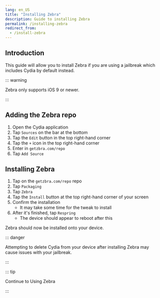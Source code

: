 ```yaml
---
lang: en_US
title: "Installing Zebra"
description: Guide to installing Zebra
permalink: /installing-zebra
redirect_from:
  - /install-zebra
---
```


## Introduction

This guide will allow you to install Zebra if you are using a jailbreak which includes Cydia by default instead.

::: warning

Zebra only supports iOS 9 or newer.

:::

## Adding the Zebra repo

1. Open the Cydia application
1. Tap `Sources` on the bar at the bottom
1. Tap the `Edit` button in the top right-hand corner
1. Tap the `+` icon in the top right-hand corner
1. Enter in `getzbra.com/repo`
1. Tap `Add Source`

## Installing Zebra

1. Tap on the `getzbra.com/repo` repo
1. Tap `Packaging`
1. Tap `Zebra`
1. Tap the `Install` button at the top right-hand corner of your screen
1. Confirm the installation
    - It may take some time for the tweak to install
1. After it's finished, tap `Respring`
    - The device should appear to reboot after this

Zebra should now be installed onto your device.

::: danger

Attempting to delete Cydia from your device after installing Zebra may cause issues with your jailbreak.

:::

::: tip

Continue to <router-link to="/using-zebra">Using Zebra</router-link>

:::